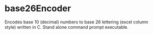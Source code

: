 # base26Encoder
Encodes base 10 (decimal) numbers to base 26 lettering (excel column style) written in C. Stand alone command prompt executable.
